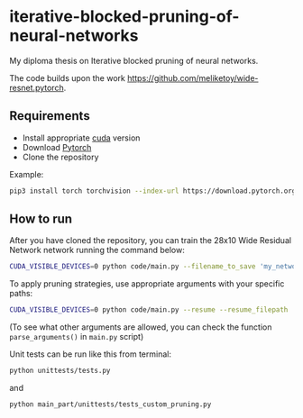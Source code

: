 # iterative-blocked-pruning-of-neural-networks
My diploma thesis on Iterative blocked pruning of neural networks.

The code builds upon the work https://github.com/meliketoy/wide-resnet.pytorch.

## Requirements
- Install appropriate [cuda](https://pytorch.org/get-started/locally/) version
- Download [Pytorch](https://pytorch.org)
- Clone the repository

Example:
```bash
pip3 install torch torchvision --index-url https://download.pytorch.org/whl/cu128
```

## How to run
After you have cloned the repository, you can train the 28x10 Wide Residual Network network running the command below:
```bash
CUDA_VISIBLE_DEVICES=0 python code/main.py --filename_to_save 'my_network' --seed 31 
```
To apply pruning strategies, use appropriate arguments with your specific paths: 
```bash
CUDA_VISIBLE_DEVICES=0 python code/main.py --resume --resume_filepath './checkpoint/cifar100/my_network_lastepoch.t7' --filename_to_save "pruned_model" --pruning_method 'block' --block_criterion 'max' --sparsity 0.8 --seed 31
```
(To see what other arguments are allowed, you can check the function ```parse_arguments()``` in ```main.py``` script)

Unit tests can be run like this from terminal: 
```bash
python unittests/tests.py
``` 
and 
```bash
python main_part/unittests/tests_custom_pruning.py
```
